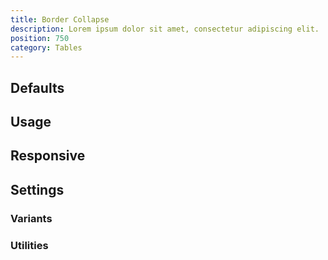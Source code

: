 ```yaml
---
title: Border Collapse
description: Lorem ipsum dolor sit amet, consectetur adipiscing elit.
position: 750
category: Tables
---
```


## Defaults

<TableGenerateCommon 
  :rules="{
    'border-collapse': ['border-collapse: collapse;'],
    'border-separate': ['border-collapse: separate;'],
}"></TableGenerateCommon>

## Usage

## Responsive

## Settings

### Variants

### Utilities
